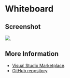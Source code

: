 # Whiteboard



## Screenshot
![](https://raw.githubusercontent.com/gerane/VSCodeThemes/master/gerane.Theme-Whiteboard/screenshot.png).


## More Information
* [Visual Studio Marketplace](https://marketplace.visualstudio.com/items/gerane.Theme-Whiteboard).
* [GitHub repository](https://github.com/gerane/VSCodeThemes).
